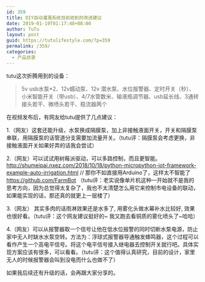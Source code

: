 ```yaml
---
id: 359
title: DIY自动灌溉系统目前收到的改进建议
date: 2019-01-19T01:17:48+08:00
author: TuTu
layout: post
guid: https://tutulifestyle.com/?p=359
permalink: /359/
categories:
  - 产品目录
---
```

tutu这次折腾用到的设备：

<blockquote class="wp-block-quote">
  <p>
    5v usb水泵*2、12v蠕动泵、12v 潜水泵、水位报警器、定时开关（秒）、小米智能开关（带usb）、4/7水管数米、输液瓶调节器、usb延长线、3通转接头若干、微喷头若干、稳流器两个
  </p>
</blockquote>

在视频发布后，有网友给tutu提供了几点建议：

1.（网友）这套还能升级，水泵换成隔膜泵，加上非接触液面开关，开关和隔膜泵串联，用隔膜泵的话管道分支需要加流量开关。（tutu评：隔膜泵会考虑更换，非接触液面开关如果好弄的话我会尝试）

2.（网友）可以试试用树莓派驱动，可以多路控制，而且更智能。 http://shumeipai.nxez.com/2018/10/18/python-micropython-iot-framework-example-auto-irrigation.html // 那你不如直接用Arduino了，这样太不智能了 https://github.com/FarmBot （tutu评：老实说像单片机这种一开始就不是我的思考方向，因为总觉得太复杂了，我也不太清楚怎么用它来控制市电设备的联动，如果能实现的话，那还真的就更上一层楼了）

3.（网友） 其实多肉的话雨淋效果还是水多了, 用雾化头做水幕补水比较好, 效果也很好看。（tutu评：这个网友建议挺好的~ 我又跑去看铜质的雾化喷头了~哈哈）

4.（网友）可以从报警器取一个信号让他在低水位报警的同时切断水泵电源，防止家中无人时缺水水泵空转。方法为：浮球式报警器导通触发蜂鸣器，这个过程可以看作产生一个高电平信号。将这个电平信号接入继电器去控制开关就行吧。具体实现方案应该有很多，可以看看。（tutu评：这个值得认真研究，目前的设计，家里无人的时候报警器会叫到没电而什么也做不了）

如果我后续还有升级的话，会再跟大家分享的。